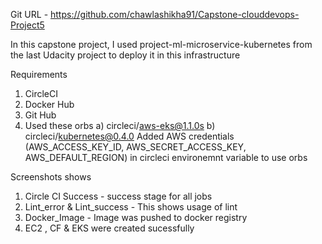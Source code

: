  Git URL - https://github.com/chawlashikha91/Capstone-clouddevops-Project5
 
 In this capstone project, I used project-ml-microservice-kubernetes from the last Udacity project to deploy it in this infrastructure

Requirements
1. CircleCI
2. Docker Hub
3. Git Hub
4. Used these orbs
    a) circleci/aws-eks@1.1.0s
    b) circleci/kubernetes@0.4.0
    Added AWS credentials (AWS_ACCESS_KEY_ID, AWS_SECRET_ACCESS_KEY, AWS_DEFAULT_REGION) in circleci environemnt variable to use orbs
    
 Screenshots shows
 1. Circle CI Success - success stage for all jobs
 2. Lint_error & Lint_success - This shows usage of lint
 3. Docker_Image - Image was pushed to docker registry
 4. EC2 , CF & EKS were created sucessfully


